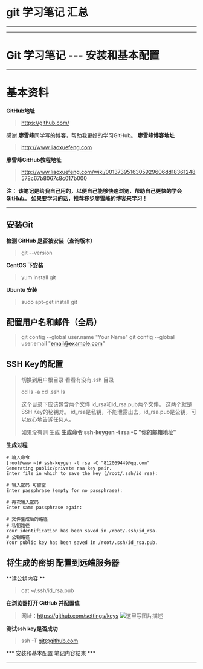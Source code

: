 # git 学习笔记 汇总

------
------



# Git 学习笔记 --- 安装和基本配置

------

# 基本资料

**GitHub地址**
> https://github.com/



感谢 **廖雪峰**同学写的博客，帮助我更好的学习GitHub。
**廖雪峰博客地址**
> http://www.liaoxuefeng.com

**廖雪峰GitHub教程地址**
>http://www.liaoxuefeng.com/wiki/0013739516305929606dd18361248578c67b8067c8c017b000

**注： 该笔记是给我自己用的，以便自己能够快速浏览，帮助自己更快的学会GitHub。** 
**如果要学习的话，推荐移步廖雪峰的博客来学习！**


------

**安装Git**
--------
**检测 GitHub 是否被安装（查询版本）**

> git --version

**CentOS 下安装**
>  yum install git 

**Ubuntu 安装**
> sudo apt-get install git



**配置用户名和邮件（全局）**
--------
> git config --global user.name "Your Name"
> git config --global user.email "email@example.com"



**SSH Key的配置**
--------
> 切换到用户根目录 看看有没有.ssh 目录
> 
> cd 
> ls -a
> cd .ssh 
> ls
> 
> 这个目录下应该包含两个文件
> id_rsa和id_rsa.pub两个文件， 这两个就是SSH Key的秘钥对。
> id_rsa是私钥，不能泄露出去，id_rsa.pub是公钥，可以放心地告诉任何人。
> 
> 如果没有则 生成
> **生成命令** 
> **ssh-keygen -t rsa -C "你的邮箱地址"**
> 

**生成过程**

```shell 
# 输入命令 
[root@www ~]# ssh-keygen -t rsa -C "812069449@qq.com"
Generating public/private rsa key pair.
Enter file in which to save the key (/root/.ssh/id_rsa): 

# 输入密码 可留空 
Enter passphrase (empty for no passphrase): 

# 再次输入密码
Enter same passphrase again: 

# 文件生成后的路径 
# 私钥路径
Your identification has been saved in /root/.ssh/id_rsa.
# 公钥路径
Your public key has been saved in /root/.ssh/id_rsa.pub.

```
**将生成的密钥 配置到远端服务器**
----------

**读公钥内容 **
> cat  ~/.ssh/id_rsa.pub


**在浏览器打开 GitHub  并配置值**
> 网址：https://github.com/settings/keys
![这里写图片描述](http://images2015.cnblogs.com/blog/446475/201512/446475-20151207095523105-1244401158.jpg)


**测试ssh key是否成功**
> ssh -T git@github.com



*** 安装和基本配置 笔记内容结束 ***

------
